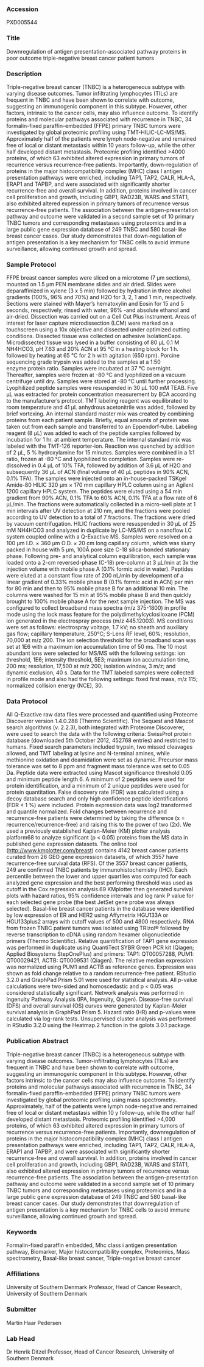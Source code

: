 ### Accession
PXD005544

### Title
Downregulation of antigen presentation-associated pathway proteins in poor outcome triple-negative breast cancer patient tumors

### Description
Triple-negative breast cancer (TNBC) is a heterogeneous subtype with varying disease outcomes. Tumor infiltrating lymphocytes (TILs) are frequent in TNBC and have been shown to correlate with outcome, suggesting an immunogenic component in this subtype. However, other factors, intrinsic to the cancer cells, may also influence outcome. To identify proteins and molecular pathways associated with recurrence in TNBC, 34 formalin-fixed paraffin-embedded (FFPE) primary TNBC tumors were investigated by global proteomic profiling using TMT-HILIC-LC-MS/MS. Approximately half of the patients were lymph node-negative and remained free of local or distant metastasis within 10 years follow-up, while the other half developed distant metastasis. Proteomic profiling identified >4000 proteins, of which 63 exhibited altered expression in primary tumors of recurrence versus recurrence-free patients. Importantly, down-regulation of proteins in the major histocompatibility complex (MHC) class I antigen presentation pathways were enriched, including TAP1, TAP2, CALR, HLA-A, ERAP1 and TAPBP, and were associated with significantly shorter recurrence-free and overall survival. In addition, proteins involved in cancer cell proliferation and growth, including GBP1, RAD23B, WARS and STAT1, also exhibited altered expression in primary tumors of recurrence versus recurrence-free patients. The association between the antigen-presentation pathway and outcome were validated in a second sample set of 10 primary TNBC tumors and corresponding metastases using proteomics and in a large public gene expression database of 249 TNBC and 580 basal-like breast cancer cases. Our study demonstrates that down-regulation of antigen presentation is a key mechanism for TNBC cells to avoid immune surveillance, allowing continued growth and spread.

### Sample Protocol
FFPE breast cancer samples were sliced on a microtome (7 µm sections), mounted on 1.5 µm PEN membrane slides and air dried. Slides were deparaffinized in xylene (3 x 5 min) followed by hydration in three alcohol gradients (100%, 96% and 70%) and H2O for 3, 2, 1 and 1 min, respectively. Sections were stained with Mayer’s hematoxylin and Eosin for 15 and 5 seconds, respectively, rinsed with water, 96% -and absolute ethanol and air-dried. Dissection was carried out on a Cell Cut Plus instrument. Areas of interest for laser capture microdissection (LCM) were marked on a touchscreen using a 10x objective and dissected under optimized cutting conditions. Dissected tissue was collected on adhesive IsolationCaps. Microdissected tissue was lysed in a buffer consisting of 80 µL 0.1 M NH4HCO3, pH 7.63 and 20% ACN at 95 °C in a heating block for 1 h. followed by heating at 65 °C for 2 h with agitation (650 rpm). Porcine sequencing grade trypsin was added to the samples at a 1:50 enzyme:protein ratio. Samples were incubated at 37 °C overnight. Thereafter, samples were frozen at -80 °C and lyophilized on a vacuum centrifuge until dry. Samples were stored at -80 °C until further processing.   Lyophilized peptide samples were resuspended in 30 µL 100 mM TEAB. Five µL was extracted for protein concentration measurement by BCA according to the manufacturer’s protocol. TMT labeling reagent was equilibrated to room temperature and 41 µL anhydrous acetonitrile was added, followed by brief vortexing. An internal standard master mix was created by combining proteins from each patient sample. Briefly, equal amounts of protein was taken out from each sample and transferred to an Eppendorf-tube. Labeling reagent (8 µL) was added to each of the peptide samples followed by incubation for 1 hr. at ambient temperature. The internal standard mix was labeled with the TMT-126 reporter-ion. Reaction was quenched by addition of 2 µL, 5 % hydroxylamine for 15 minutes. Samples were combined in a 1:1 ratio, frozen at -80 °C and lyophilized to completion.   Samples were re-dissolved in 0.4 μL of 10% TFA, followed by addition of 3.6 μL of H2O and subsequently 36 μL of ACN (final volume of 40 μL peptides in 90% ACN, 0.1% TFA). The samples were injected onto an in-house-packed TSKgel Amide-80 HILIC 320 μm × 170 mm capillary HPLC column using an Agilent 1200 capillary HPLC system. The peptides were eluted using a 54 min gradient from 90% ACN, 0.1% TFA to 60% ACN, 0.1% TFA at a flow rate of 6 μL/min. The fractions were automatically collected in a micro-well plate at 1 min intervals after UV detection at 210 nm, and the fractions were pooled according to UV detection to a total of 7 fractions. The fractions were dried by vacuum centrifugation.   HILIC fractions were resuspended in 30 μL of 25 mM NH4HCO3 and analyzed in duplicate by LC-MS/MS on a nanoflow LC system  coupled online with a Q-Exactive MS. Samples were resolved on a 100 μm I.D. × 360 μm O.D. × 20 cm long capillary column, which was slurry packed in house with 5 μm, 100Å pore size C-18 silica-bonded stationary phase. Following pre- and analytical column equilibration, each sample was loaded onto a 2-cm reversed-phase (C-18) pre-column at 3 µL/min at 3x the injection volume with mobile phase A (0.1% formic acid in water). Peptides were eluted at a constant flow rate of 200 nL/min by development of a linear gradient of 0.33% mobile phase B (0.1% formic acid in ACN) per min for 80 min and then to 95% mobile phase B for an additional 10 min. The columns were washed for 15 min at 95% mobile phase B and then quickly brought to 100% mobile phase A for the next sample injection. The MS was configured to collect broadband mass spectra (m/z 375-1800) in profile mode using the lock mass feature for the polydimethylcyclosiloxane (PCM) ion generated in the electrospray process (m/z 445.12003). MS conditions were set as follows: electrospray voltage, 1.7 kV; no sheath and auxiliary gas flow; capillary temperature, 250°C; S-Lens RF level, 60%; resolution, 70,000 at m/z 200. The ion selection threshold for the broadband scan was set at 1E6 with a maximum ion accumulation time of 50 ms. The 10 most abundant ions were selected for MS/MS with the following settings: ion threshold, 1E6; intensity threshold, 5E3; maximum ion accumulation time, 200 ms; resolution, 17,500 at m/z 200; isolation window, 3 m/z; and dynamic exclusion, 40 s. Data for the TMT labeled samples were collected in profile mode and also had the following settings: fixed first mass,  m/z 115; normalized collision energy (NCE), 30.

### Data Protocol
All Q-Exactive raw data files were processed and quantified using Proteome Discoverer version 1.4.0.288 (Thermo Scientific). The Sequest and Mascot search algorithms (v. 2.2.3), both integrated with Proteome Discoverer, were used to search the data with the following criteria: SwissProt protein database (downloaded 5th October 2012, 452768 entries) and restricted to humans. Fixed search parameters included trypsin, two missed cleavages allowed, and TMT labeling at lysine and N-terminal amines, while methionine oxidation and deamidation were set as dynamic. Precursor mass tolerance was set to 8 ppm and fragment mass tolerance was set to 0.05 Da. Peptide data were extracted using Mascot significance threshold 0.05 and minimum peptide length 6. A minimum of 2 peptides were used for protein identification, and a minimum of 2 unique peptides were used for protein quantitation. False discovery rate (FDR) was calculated using a decoy database search and only high confidence peptide identifications (FDR < 1 %) were included. Protein expression data was log2 transformed and quantile normalized. Fold changes between recurrence and recurrence-free patients were determined by taking the difference (x = recurrence/recurrence-free) and raising this to the power of two (2x).  We used a previously established Kaplan-Meier (KM) plotter analysis platform68 to analyze significant (p < 0.05) proteins from the MS data in published gene expression datasets. The online tool (http://www.kmplotter.com/breast) contains 4142 breast cancer patients curated from 26 GEO gene expression datasets, of which 3557 have recurrence-free survival data (RFS). Of the 3557 breast cancer patients, 249 are confirmed TNBC patients by immunohistochemistry (IHC). Each percentile between the lower and upper quartiles was computed for each analyzed gene expression and the best performing threshold was used as cutoff in the Cox regression analysis.69 KMplotter then generated survival plots with hazard ratios, 95% confidence intervals and log rank P value for each selected gene probe (the best JetSet gene probe was always selected). Basal-like breast cancer patients in the database were identified by low expression of ER and HER2 using Affymetrix HGU133A or HGU133plus2 arrays with cutoff values of 500 and 4800 respectively.  RNA from frozen TNBC patient tumors was isolated using TRIzol® followed by reverse transcription to cDNA using random hexamer oligonucleotide primers (Thermo Scientific). Relative quantification of TAP1 gene expression was performed in duplicate using QuantiTect SYBR Green PCR kit (Qiagen; Applied Biosystems StepOnePlus) and primers: TAP1: QT00057288, PUM1: QT00029421, ACTB: QT0009531 (Qiagen). The relative median expression was normalized using PUM1 and ACTB as reference genes. Expression was shown as fold change relative to a random recurrence-free patient.  RStudio 3.2.0 and GraphPad Prism 5.01 were used for statistical analysis. All p-value calculations were two-sided and homoscedastic and p < 0.05 was considered statistically significant. Network analysis was performed in Ingenuity Pathway Analysis (IPA, Ingenuity, Qiagen). Disease-free survival (DFS) and overall survival (OS) curves were generated by Kaplan-Meier survival analysis in GraphPad Prism 5. Hazard ratio (HR) and p-values were calculated via log-rank tests. Unsupervised cluster analysis was performed in RStudio 3.2.0 using the Heatmap.2 function in the gplots 3.0.1 package.

### Publication Abstract
Triple-negative breast cancer (TNBC) is a heterogeneous subtype with varying disease outcomes. Tumor-infiltrating lymphocytes (TILs) are frequent in TNBC and have been shown to correlate with outcome, suggesting an immunogenic component in this subtype. However, other factors intrinsic to the cancer cells may also influence outcome. To identify proteins and molecular pathways associated with recurrence in TNBC, 34 formalin-fixed paraffin-embedded (FFPE) primary TNBC tumors were investigated by global proteomic profiling using mass spectrometry. Approximately, half of the patients were lymph node-negative and remained free of local or distant metastasis within 10 y follow-up, while the other half developed distant metastasis. Proteomic profiling identified &gt;4,000 proteins, of which 63 exhibited altered expression in primary tumors of recurrence versus recurrence-free patients. Importantly, downregulation of proteins in the major histocompatibility complex (MHC) class I antigen presentation pathways were enriched, including TAP1, TAP2, CALR, HLA-A, ERAP1 and TAPBP, and were associated with significantly shorter recurrence-free and overall survival. In addition, proteins involved in cancer cell proliferation and growth, including GBP1, RAD23B, WARS and STAT1, also exhibited altered expression in primary tumors of recurrence versus recurrence-free patients. The association between the antigen-presentation pathway and outcome were validated in a second sample set of 10 primary TNBC tumors and corresponding metastases using proteomics and in a large public gene expression database of 249 TNBC and 580 basal-like breast cancer cases. Our study demonstrates that downregulation of antigen presentation is a key mechanism for TNBC cells to avoid immune surveillance, allowing continued growth and spread.

### Keywords
Formalin-fixed paraffin embedded, Mhc class i antigen presentation pathway, Biomarker, Major histocompatibility complex, Proteomics, Mass spectrometry, Basal-like breast cancer, Triple-negative breast cancer

### Affiliations
University of Southern Denmark
Professor, Head of Cancer Research, University of Southern Denmark

### Submitter
Martin Haar Pedersen

### Lab Head
Dr Henrik Ditzel
Professor, Head of Cancer Research, University of Southern Denmark


